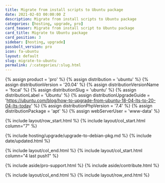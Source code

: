```yaml
---
title: Migrate from install scripts to Ubuntu package
date: 2021-02-03 00:00:00 Z
description: Migrate from install scripts to Ubuntu package
categories: [hosting, upgrade, pro]
card_teaser: Migrate from install script to Ubuntu package
card_title: Migrate to Ubuntu package
card_position: 3
sidebar: [hosting, upgrade]
passbolt_version: pro
icon: fa-ubuntu
layout: default
slug: migrate-to-ubuntu
permalink: /:categories/:slug.html
---
```


{% assign product = 'pro' %}
{% assign distribution = 'ubuntu' %}
{% assign distributionVersion = '20.04' %}
{% assign distributionVersionName = 'focal' %}
{% assign distributionSlug = 'ubuntu' %}
{% assign distributionLabel = 'Ubuntu' %}
{% assign distributionUpgradeGuide = 'https://ubuntu.com/blog/how-to-upgrade-from-ubuntu-18-04-lts-to-20-04-lts-today' %}
{% assign distributionPhpVersion = '7.4' %}
{% assign distributionPackage = 'apt' %}
{% assign webServerUser = 'www-data' %}

{% include layout/row_start.html %}
{% include layout/col_start.html column="7" %}

{% include hosting/upgrade/upgrade-to-debian-pkg.md %}
{% include date/updated.html %}

{% include layout/col_end.html %}
{% include layout/col_start.html column="4 last push1" %}

{% include aside/pro-support.html %}
{% include aside/contribute.html %}

{% include layout/col_end.html %}
{% include layout/row_end.html %}
